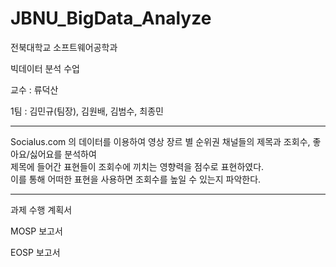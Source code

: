 # JBNU_BigData_Analyze

전북대학교 소프트웨어공학과

빅데이터 분석 수업

교수 : 류덕산

1팀 : 김민규(팀장), 김원배, 김범수, 최종민

--------------
Socialus.com 의 데이터를 이용하여 영상 장르 별 순위권 채널들의 제목과 조회수, 좋아요/싫어요를 분석하여 \
제목에 들어간 표현들이 조회수에 끼치는 영향력을 점수로 표현하였다. \
이를 통해 어떠한 표현을 사용하면 조회수를 높일 수 있는지 파악한다. 

--------------

과제 수행 계획서

MOSP 보고서

EOSP 보고서

